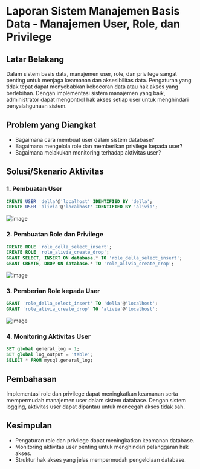 # Laporan Sistem Manajemen Basis Data - Manajemen User, Role, dan Privilege

## Latar Belakang
Dalam sistem basis data, manajemen user, role, dan privilege sangat penting untuk menjaga keamanan dan aksesibilitas data. Pengaturan yang tidak tepat dapat menyebabkan kebocoran data atau hak akses yang berlebihan. Dengan implementasi sistem manajemen yang baik, administrator dapat mengontrol hak akses setiap user untuk menghindari penyalahgunaan sistem.

## Problem yang Diangkat
- Bagaimana cara membuat user dalam sistem database?
- Bagaimana mengelola role dan memberikan privilege kepada user?
- Bagaimana melakukan monitoring terhadap aktivitas user?

## Solusi/Skenario Aktivitas

### 1. Pembuatan User
```sql
CREATE USER 'della'@'localhost' IDENTIFIED BY 'della';
CREATE USER 'alivia'@'localhost' IDENTIFIED BY 'alivia';
```
![image](https://github.com/user-attachments/assets/ae9bbb2f-ae8c-40ea-adbf-9951cbe55fa7)


### 2. Pembuatan Role dan Privilege
```sql
CREATE ROLE 'role_della_select_insert';
CREATE ROLE 'role_alivia_create_drop';
GRANT SELECT, INSERT ON database.* TO 'role_della_select_insert';
GRANT CREATE, DROP ON database.* TO 'role_alivia_create_drop';
```
![image](https://github.com/user-attachments/assets/6e84158f-9761-449d-badc-c071b8d29fe0)


### 3. Pemberian Role kepada User
```sql
GRANT 'role_della_select_insert' TO 'della'@'localhost';
GRANT 'role_alivia_create_drop' TO 'alivia'@'localhost';
```
![image](https://github.com/user-attachments/assets/35ce0f59-9093-4b27-a785-3348fe1bc5b2)


### 4. Monitoring Aktivitas User
```sql
SET global general_log = 1;
SET global log_output = 'table';
SELECT * FROM mysql.general_log;
```

## Pembahasan
Implementasi role dan privilege dapat meningkatkan keamanan serta mempermudah manajemen user dalam sistem database. Dengan sistem logging, aktivitas user dapat dipantau untuk mencegah akses tidak sah.

## Kesimpulan
- Pengaturan role dan privilege dapat meningkatkan keamanan database.
- Monitoring aktivitas user penting untuk menghindari pelanggaran hak akses.
- Struktur hak akses yang jelas mempermudah pengelolaan database.
